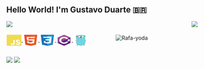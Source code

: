 ## Hello World! I'm Gustavo Duarte 🇧🇷
 <div>
  <a href="https://github.com/duarte25">
  <img height="180em" src="https://github-readme-stats.vercel.app/api?username=rafaballerini&show_icons=true&theme=dracula&include_all_commits=true&count_private=true"/>
  <img align="right" height="150em" src="https://github-readme-stats.vercel.app/api/top-langs/?username=duarte25&layout=compact&langs_count=7&theme=dracula"/>
</div>
 
<div style="display: inline_block"><br>
  <img align="center" alt="Gu-Js" height="30" width="40" src="https://raw.githubusercontent.com/devicons/devicon/master/icons/javascript/javascript-plain.svg">
  
  <img align="center" alt="Gu-HTML" height="30" width="40" src="https://raw.githubusercontent.com/devicons/devicon/master/icons/html5/html5-original.svg">
  <img align="center" alt="Gu-CSS" height="30" width="40" src="https://raw.githubusercontent.com/devicons/devicon/master/icons/css3/css3-original.svg">
  <img align="center" alt="Gu-Csharp" height="30" width="40" src="https://raw.githubusercontent.com/devicons/devicon/master/icons/csharp/csharp-original.svg">
   <img align="center" alt="Gu-GO" height="30" width="40" src="https://raw.githubusercontent.com/devicons/devicon/master/icons/go/go-original.svg">
  
  
 
  <img align="right" alt="Rafa-yoda" height="200" width="200" src="https://media.giphy.com/media/SvF1NQaAsG1kt4VuZ3/giphy.gif">

</div>
  
  ##
 
<div> 
  
  <a href="https://www.linkedin.com/in/gustavo-duarte-46a229169/" target="_blank"><img src="https://img.shields.io/badge/-LinkedIn-%230077B5?style=for-the-badge&logo=linkedin&logoColor=white" target="_blank"></a> 
  <a href="https://mail.google.com/mail/u/duarte.guga2025@gmail.com" target="_blank"><img src="https://img.shields.io/badge/Gmail-D14836?style=for-the-badge&logo=gmail&logoColor=white" target="_blank"></a> 
</div>
